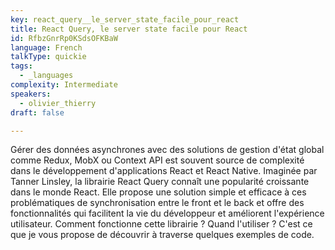 ```yaml
---
key: react_query__le_server_state_facile_pour_react
title: React Query, le server state facile pour React
id: RfbzGnrRp0KSdsOFKBaW
language: French
talkType: quickie
tags:
  - _languages
complexity: Intermediate
speakers:
  - olivier_thierry
draft: false

---
```


Gérer des données asynchrones avec des solutions de gestion d'état global comme Redux, MobX ou Context API est souvent source de complexité dans le développement d'applications React et React Native. Imaginée par Tanner Linsley, la librairie React Query connaît une popularité croissante dans le monde React. Elle propose une solution simple et efficace à ces problématiques de synchronisation entre le front et le back et offre des fonctionnalités qui facilitent la vie du développeur et améliorent l'expérience utilisateur.  Comment fonctionne cette librairie ? Quand l'utiliser ? C'est ce que je vous propose de découvrir à  traverse quelques exemples de code.
